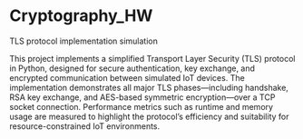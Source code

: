 # Cryptography_HW
TLS protocol implementation simulation

This project implements a simplified Transport Layer Security (TLS) protocol in Python, designed for secure authentication, key exchange, and encrypted communication between simulated IoT devices. The implementation demonstrates all major TLS phases—including handshake, RSA key exchange, and AES-based symmetric encryption—over a TCP socket connection. Performance metrics such as runtime and memory usage are measured to highlight the protocol’s efficiency and suitability for resource-constrained IoT environments.

